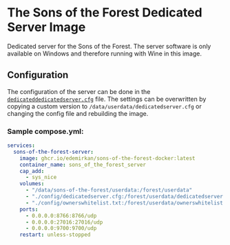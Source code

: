 # The Sons of the Forest Dedicated Server Image
Dedicated server for the Sons of the Forest. The server software is only available on Windows and therefore running with Wine in this image. 

## Configuration

The configuration of the server can be done in the [`dedicateddedicatedserver.cfg`](config/dedicatedserver.cfg) file. The settings can be overwritten by copying a custom version to `/data/userdata/dedicatedserver.cfg` or changing the config file and rebuilding the image.


### Sample compose.yml:

```yaml
services:
  sons-of-the-forest-server:
    image: ghcr.io/edemirkan/sons-of-the-forest-docker:latest
    container_name: sons_of_the_forest_server
    cap_add:
      - sys_nice
    volumes:
      - "/data/sons-of-the-forest/userdata:/forest/userdata"
      - "./config/dedicatedserver.cfg:/forest/userdata/dedicatedserver.cfg"
      - "./config/ownerswhitelist.txt:/forest/userdata/ownerswhitelist.txt"
    ports:
      - 0.0.0.0:8766:8766/udp
      - 0.0.0.0:27016:27016/udp
      - 0.0.0.0:9700:9700/udp
    restart: unless-stopped
```
